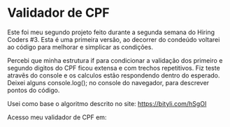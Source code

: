 # Validador de CPF

Este foi meu segundo projeto feito durante a segunda semana do Hiring Coders #3. Esta é uma primeira versão, ao decorrer do condeúdo voltarei ao código para melhorar e simplicar as condições.

Percebi que minha estrutura if para condicionar a validação dos primeiro e segundo digitos do CPF ficou extensa e com trechos repetitivos. Fiz teste atravẽs do console e os calculos estão respondendo dentro do esperado. Deixei alguns console.log(); no console do navegador, para descrever pontos do código.

Usei como base o algoritmo descrito no site: https://bityli.com/hSgOI

Acesso meu validador de CPF em: 
